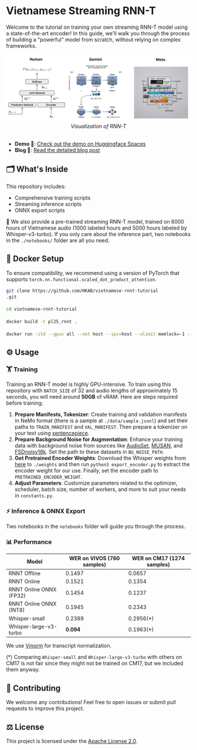 # Vietnamese Streaming RNN-T

Welcome to the tutorial on training your own streaming RNN-T model using a state-of-the-art encoder! In this guide, we'll walk you through the process of building a "powerful" model from scratch, without relying on complex frameworks.

<div align="center">
<img src="./media/Intro.png" alt="Efficient minimum word error rate training of RNN-transducer for end-to-end speech recognition">
<i>Visualization of RNN-T</i>
</div>
<br>

- **Demo 🤖**: [Check out the demo on Huggingface Spaces](https://huggingface.co/spaces/hkab/vietnamese-rnnt-demo)
- **Blog 📃**: [Read the detailed blog post](https://hkab.substack.com/publish/post/157867185)

## 🗂️ What's Inside

This repository includes:
- Comprehensive training scripts
- Streaming inference scripts
- ONNX export scripts

🌟 We also provide a pre-trained streaming RNN-T model, trained on 6000 hours of Vietnamese audio (1000 labeled hours and 5000 hours labeled by Whisper-v3-turbo). If you only care about the inference part, two notebooks in the `./notebooks/` folder are all you need.

## 🐋 Docker Setup

To ensure compatibility, we recommend using a version of PyTorch that supports `torch.nn.functional.scaled_dot_product_attention`.

```bash
git clone https://github.com/HKAB/vietnamese-rnnt-tutorial
.git

cd vietnamese-rnnt-tutorial

docker build -t pl25_rnnt .

docker run -itd --gpus all --net host --ipc=host --ulimit memlock=-1 --ulimit stack=67108864 --name YOUR_DOCKER_NAME -v /path/to/local:/wp pl25_rnnt
```

## ⚙️ Usage

### 🏋️ Training

Training an RNN-T model is highly GPU-intensive. To train using this repository with `BATCH_SIZE` of 32 and audio lengths of approximately 15 seconds, you will need around **50GB** of vRAM. Here are steps required before training:

1. **Prepare Manifests, Tokenizer**: Create training and validation manifests in NeMo format (there is a sample at `./data/sample.jsonl`) and set their paths to `TRAIN_MANIFEST` and `VAL_MANIFEST`. Then prepare a tokenizer on your text using [sentencepiece](https://github.com/google/sentencepiece).
2. **Prepare Background Noise for Augmentation**: Enhance your training data with background noise from sources like [AudioSet](https://research.google.com/audioset/download.html), [MUSAN](https://www.openslr.org/17/), and [FSDnoisy18k](https://zenodo.org/records/2529934). Set the path to these datasets in `BG_NOISE_PATH`.
3. **Get Pretrained Encoder Weights**: Download the Whisper weights from [here](https://github.com/openai/whisper/blob/main/whisper/__init__.py) to `./weights` and then run `python3 export_encoder.py` to extract the encoder weight for our use. Finally, set the encoder path to `PRETRAINED_ENCODER_WEIGHT`.
4. **Adjust Parameters**: Customize parameters related to the optimizer, scheduler, batch size, number of workers, and more to suit your needs in `constants.py`. 

### ⚡ Inference & ONNX Export

Two notebooks in the `notebooks` folder will guide you through the process.

### 📊 Performance

| Model                   | WER on VIVOS (760 samples) | WER on CM17 (1274 samples) |
|-------------------------|----------------------------|----------------------------|
| RNNT Offline            | 0.1497                     | 0.0657                     |
| RNNT Online             | 0.1521                     | 0.1354                     |
| RNNT Online ONNX (FP32) | 0.1454                     | 0.1237                     |
| RNNT Online ONNX (INT8) | 0.1945                     | 0.2343                     |
| Whisper-small           | 0.2389                     | 0.2956(*)                  |
| Whisper-large-v3-turbo  | **0.094**                    | 0.1963(*)                  |

We use [Vinorm](https://github.com/v-nhandt21/Vinorm) for transcript normalization.

(*) Comparing `Whisper-small` and `Whisper-large-v3-turbo` with others on CM17 is not fair since they might not be trained on CM17, but we included them anyway.

## 🤝 Contributing

We welcome any contributions! Feel free to open issues or submit pull requests to improve this project.

## ⚖️ License

This project is licensed under the [Apache License 2.0](https://www.apache.org/licenses/LICENSE-2.0).